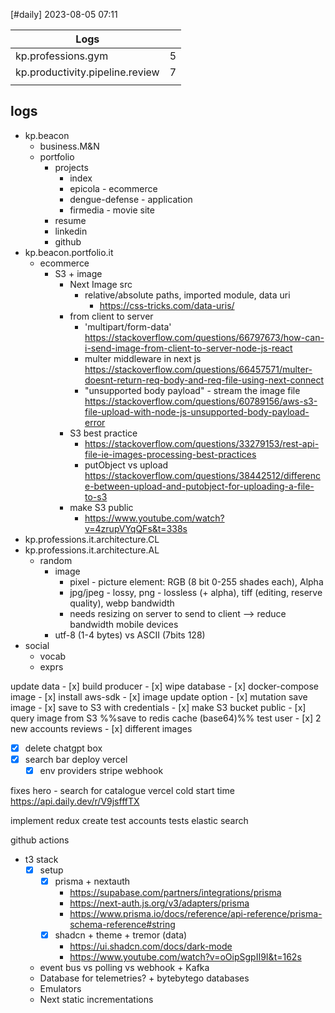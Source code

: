 [#daily]
2023-08-05
07:11

| Logs                            |     |
| ------------------------------- | --- |
| kp.professions.gym              | 5   |
| kp.productivity.pipeline.review | 7   |
|                                 |     |

## logs
- kp.beacon
	- business.M&N
	- portfolio
		- projects
			- index
			- epicola - ecommerce
			- dengue-defense - application
			- firmedia - movie site
		- resume
		- linkedin
		- github
- kp.beacon.portfolio.it
	- ecommerce
		- S3 + image
			- Next Image src
				- relative/absolute paths, imported module, data uri
					- https://css-tricks.com/data-uris/
			- from client to server
				- 'multipart/form-data' https://stackoverflow.com/questions/66797673/how-can-i-send-image-from-client-to-server-node-js-react
				- multer middleware in next js https://stackoverflow.com/questions/66457571/multer-doesnt-return-req-body-and-req-file-using-next-connect
				- "unsupported body payload" - stream the image file https://stackoverflow.com/questions/60789156/aws-s3-file-upload-with-node-js-unsupported-body-payload-error
			- S3 best practice
				- https://stackoverflow.com/questions/33279153/rest-api-file-ie-images-processing-best-practices
				- putObject vs upload https://stackoverflow.com/questions/38442512/difference-between-upload-and-putobject-for-uploading-a-file-to-s3
			- make S3 public
				- https://www.youtube.com/watch?v=4zrupVYqQFs&t=338s
- kp.professions.it.architecture.CL
- kp.professions.it.architecture.AL
	- random
		- image
			- pixel - picture element: RGB (8 bit 0-255 shades each), Alpha
			- jpg/jpeg - lossy, png - lossless (+ alpha), tiff (editing, reserve quality), webp bandwidth
			- needs resizing on server to send to client --> reduce bandwidth mobile devices
		- utf-8 (1-4 bytes) vs ASCII (7bits 128)
- social
	- vocab
	- exprs



update data
	- [x] build producer
	- [x] wipe database
	- [x] docker-compose
image
	- [x] install aws-sdk
	- [x] image update option
	- [x] mutation save image
	- [x] save to S3 with credentials
	- [x] make S3 bucket public
	- [x] query image from S3
	%%save to redis cache (base64)%%
test user
	- [x] 2 new accounts reviews
	- [x] different images
- [x] delete chatgpt box
- [x] search bar
deploy vercel
	- [x] env
	providers
	stripe webhook

fixes
	hero - search for catalogue
	vercel cold start time
		https://api.daily.dev/r/V9jsfffTX
	
implement redux
create test accounts
tests
elastic search



github actions
- t3 stack
	- [x] setup
		- [x] prisma + nextauth
			- https://supabase.com/partners/integrations/prisma
			- https://next-auth.js.org/v3/adapters/prisma
			- https://www.prisma.io/docs/reference/api-reference/prisma-schema-reference#string
		- [x] shadcn  + theme + tremor (data)
			- https://ui.shadcn.com/docs/dark-mode
			- https://www.youtube.com/watch?v=oOipSgpII9I&t=162s
	- event bus vs polling vs webhook + Kafka
	- Database for telemetries? + bytebytego databases
	- Emulators 
	- Next static incrementations
